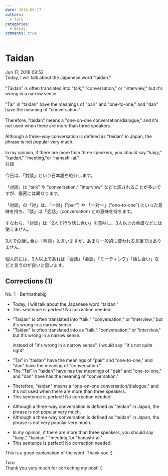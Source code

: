 ```yaml
---
date: 2016-06-17
authors:
  - toru
categories:
  - Essay
comments: true
---
```


# Taidan
<div class="date">Jun 17, 2016 09:52</div>
<div id="post"><div id="body_show_ori">
Today, I will talk about the Japanese word "taidan."<br/><br/>"Taidan" is often translated into "talk," "conversation," or "interview," but it's wrong in a narrow sense.<br/><br/>"Tai" in "taidan" have the meanings of "pair" and "one-to-one," and "dan" have the meaning of "conversation."<br/><br/>Therefore, "taidan" means a "one-on-one conversation/dialogue," and it's not used when there are more than three speakers.<br/><br/>Although a three-way conversation is defined as "teidan" in Japan, the phrase is not popular very much.<br/><br/>In my opinion, if there are more than three speakers, you should say "kaigi," "kaidan," "meeting,"or "hanashi-ai."
</div></div>

<!-- more -->

<div id="post_ja"><div id="body_show_mo">
対談<br/><br/>今日は、「対談」という日本語を紹介します。<br/><br/>「対談」は "talk" や "conversation," "interview" などと訳されることが多いですが、厳密には異なります。<br/><br/>「対談」の「対」は、「一対」("pair") や 「一対一」("one-to-one") といった意味を持ち、「談」は「会話」(conversation) との意味を持ちます。<br/><br/>すなわち、「対談」は「2人で行う話し合い」を意味し、3人以上の会議などには使えません。<br/><br/>3人での話し合い「鼎談」と言いますが、あまり一般的に使われる言葉ではありません。<br/><br/>個人的には、3人以上であれば「会議」「会談」「ミーティング」「話し合い」などと言うのが良いと思います。
</div></div>

## Corrections (1)
<div id="block"><div class="first_name"> No. 1　<span class="just_name">Berthathebig</span></div><div id="block2">
<ul class="correction_field">
<li class="incorrect">Today, I will talk about the Japanese word "taidan."</li>
<li class="corrected perfect">This sentence is perfect! No correction needed!</li>
</ul>
<ul class="correction_field">
<li class="incorrect">"Taidan" is often translated into "talk," "conversation," or "interview," but it's wrong in a narrow sense.</li>
<li class="corrected correct">
"Taidan" is often translated <span class="f_red"><span class="sline">into</span> as</span> "talk," "conversation," or "interview," but it's wrong in a narrow sense.
<p class="correction_comment">instead of "it's wrong in a narrow sense", i would say: "it's not quite right"</p>
</li>
</ul>
<ul class="correction_field">
<li class="incorrect">"Tai" in "taidan" have the meanings of "pair" and "one-to-one," and "dan" have the meaning of "conversation."</li>
<li class="corrected correct">
<span class="f_red">The </span>"Tai" in "taidan" <span class="f_red"><span class="sline">have</span> has</span> the meanings of "pair" and "one-to-one," and "dan" <span class="f_red"><span class="sline">have</span> has</span> the meaning of "conversation."
</li>
</ul>
<ul class="correction_field">
<li class="incorrect">Therefore, "taidan" means a "one-on-one conversation/dialogue," and it's not used when there are more than three speakers.</li>
<li class="corrected perfect">This sentence is perfect! No correction needed!</li>
</ul>
<ul class="correction_field">
<li class="incorrect">Although a three-way conversation is defined as "teidan" in Japan, the phrase is not popular very much.</li>
<li class="corrected correct">
Although a three-way conversation is defined as "teidan" in Japan, the phrase is not <span class="f_red">very </span>popular <span class="sline"><span class="f_red">very much</span></span>.
</li>
</ul>
<ul class="correction_field">
<li class="incorrect">In my opinion, if there are more than three speakers, you should say "kaigi," "kaidan," "meeting,"or "hanashi-ai."</li>
<li class="corrected perfect">This sentence is perfect! No correction needed!</li>
</ul>
<p class="comment_small">
 This is a good explanation of the word. Thank you :)
</p>

</div><div class="name"><span class="just_name">Toru</span><br>
Thank you very much for correcting my post! :)
</div>
</div>
